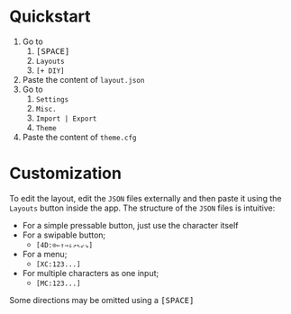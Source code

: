# Quickstart
1. Go to
	1. <kbd>[SPACE]</kbd>
	1. `Layouts`
	1. `[+ DIY]`
1. Paste the content of `layout.json`
1. Go to
	1. `Settings`
	1. `Misc.`
	1. `Import | Export`
	1. `Theme`
1. Paste the content of `theme.cfg`
# Customization
To edit the layout, edit the `JSON` files externally and then paste it using the `Layouts` button inside the app. The structure of the `JSON` files is intuitive:
- For a simple pressable button, just use the character itself
- For a swipable button;
	- <code>[4D:&#x2299;&#x21d0;&#x21d1;&#x21d2;&#x21d3;&#x21d7;&#x21d6;&#x21d9;&#x21d8;]</code>
- For a menu;
	- `[XC:123...]`
- For multiple characters as one input;
	- `[MC:123...]`

Some directions may be omitted using a <kbd>[SPACE]</kbd>
